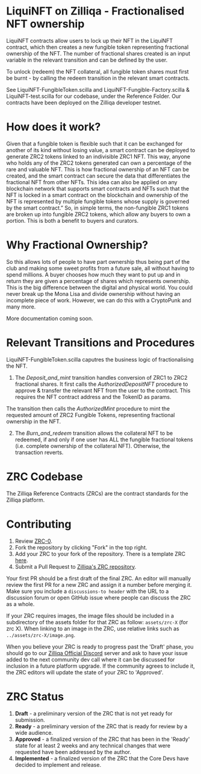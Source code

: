 # LiquiNFT on Zilliqa - Fractionalised NFT ownership

LiquiNFT contracts allow users to lock up their NFT in the LiquiNFT contract, which then creates a new fungible token representing fractional ownership of the NFT. The number of fractional shares created is an input variable in the relevant transition and can be defined by the user.

To unlock (redeem) the NFT collateral, all fungible token shares must first be burnt - by calling the redeem transition in the relevant smart contracts.

See LiquiNFT-FungibleToken.scilla and LiquiNFT-Fungible-Factory.scilla & LiquiNFT-test.scilla for our codebase, under the Reference Folder. Our contracts have been deployed on the Zilliqa developer testnet.


# How does it work?

Given that a fungible token is flexible such that it can be exchanged for another of its kind without losing value, a smart contract can be deployed to generate ZRC2 tokens linked to an indivisible ZRC1 NFT. This way, anyone who holds any of the ZRC2 tokens generated can own a percentage of the rare and valuable NFT.
This is how fractional ownership of an NFT can be created, and the smart contract can secure the data that differentiates the fractional NFT from other NFTs. This idea can also be applied on any blockchain network that supports smart contracts and NFTs such that the NFT is locked in a smart contract on the blockchain and ownership of the NFT is represented by multiple fungible tokens whose supply is governed by the smart contract.”
So, in simple terms, the non-fungible ZRC1 tokens are broken up into fungible ZRC2 tokens, which allow any buyers to own a portion. This is both a benefit to buyers and curators.

# Why Fractional Ownership?

So this allows lots of people to have part ownership thus being part of the club and making some sweet profits from a future sale, all without having to spend millions. A buyer chooses how much they want to put up and in return they are given a percentage of shares which represents ownership.
This is the big difference between the digital and physical world. You could never break up the Mona Lisa and divide ownership without having an incomplete piece of work. However, we can do this with a CryptoPunk and many more.

More documentation coming soon.

# Relevant Transitions and Procedures

LiquiNFT-FungibleToken.scilla caputres the business logic of fractionalising the NFT.

1. The *Deposit_and_mint* transition handles conversion of ZRC1 to ZRC2 fractional shares. It first calls the *AuthorizedDepositNFT* procedure to approve & transfer the relevant NFT from the user to the contract. This requires the NFT contract address and the TokenID as params.

The transition then calls the *AuthorizedMint* procedure to mint the requested amount of ZRC2 Fungible Tokens, representing fractional ownership in the NFT.

2. The *Burn_and_redeem* transition allows the collateral NFT to be redeemed, if and only if one user has ALL the fungible fractional tokens (i.e. complete ownership of the collateral NFT). Otherwise, the transaction reverts.

# ZRC Codebase

The Zilliqa Reference Contracts (ZRCs) are the contract standards for the Zilliqa platform.

# Contributing
1. Review [ZRC-0](https://github.com/Zilliqa/ZRC/blob/master/zrcs/zrc-0.md).
2. Fork the repository by clicking "Fork" in the top right.
3. Add your ZRC to your fork of the repository. There is a template ZRC [here](https://github.com/Zilliqa/ZRC/blob/master/zrcs/zrc-1.md).
4. Submit a Pull Request to [Zilliqa's ZRC repository](https://github.com/Zilliqa/ZRC).

Your first PR should be a first draft of the final ZRC. An editor will manually review the first PR for a new ZRC and assign it a number before merging it. Make sure you include a `discussions-to header` with the URL to a discussion forum or open GitHub issue where people can discuss the ZRC as a whole.

If your ZRC requires images, the image files should be included in a subdirectory of the assets folder for that ZRC as follow: `assets/zrc-X` (for zrc X). When linking to an image in the ZRC, use relative links such as `../assets/zrc-X/image.png`.

When you believe your ZRC is ready to progress past the 'Draft' phase, you should go to our [Zilliqa Official Discord](https://discord.gg/XMRE9tt) server and ask to have your issue added to the next community dev call where it can be discussed for inclusion in a future platform upgrade. If the community agrees to include it, the ZRC editors will update the state of your ZRC to 'Approved'.

# ZRC Status
1. **Draft** - a preliminary version of the ZRC that is not yet ready for submission.
2. **Ready** - a preliminary version of the ZRC that is ready for review by a wide audience.
3. **Approved** - a finalized version of the ZRC that has been in the 'Ready' state for at least 2 weeks and any technical changes that were requested have been addressed by the author.
4. **Implemented** - a finalized version of the ZRC that the Core Devs have decided to implement and release.
